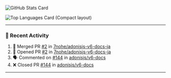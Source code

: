 ![GitHub Stats Card](https://github-readme-stats.vercel.app/api?username=7nohe&count_private=true&theme=react)

![Top Languages Card (Compact layout)](https://github-readme-stats.vercel.app/api/top-langs/?username=7nohe&layout=compact&theme=react)

---

### :koala: Recent Activity

<!--START_SECTION:activity-->
1. 🎉 Merged PR [#2](https://github.com/7nohe/adonisjs-v6-docs-ja/pull/2) in [7nohe/adonisjs-v6-docs-ja](https://github.com/7nohe/adonisjs-v6-docs-ja)
2. 💪 Opened PR [#2](https://github.com/7nohe/adonisjs-v6-docs-ja/pull/2) in [7nohe/adonisjs-v6-docs-ja](https://github.com/7nohe/adonisjs-v6-docs-ja)
3. 🗣 Commented on [#144](https://github.com/adonisjs/v6-docs/pull/144#issuecomment-2331934776) in [adonisjs/v6-docs](https://github.com/adonisjs/v6-docs)
4. ❌ Closed PR [#144](https://github.com/adonisjs/v6-docs/pull/144) in [adonisjs/v6-docs](https://github.com/adonisjs/v6-docs)
<!--END_SECTION:activity-->

---
